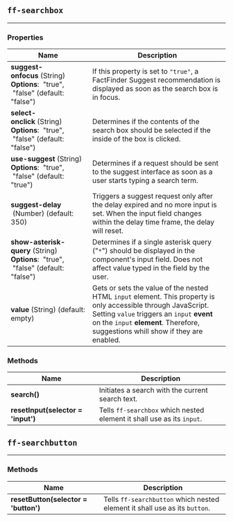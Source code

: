## `ff-searchbox`
___
### Properties
| Name | Description |
|------|-------------|
| **suggest-onfocus**&nbsp;(String) **Options**: &nbsp;"true", &nbsp;"false" (default: "false") | If this property is set to `"true"`, a FactFinder Suggest recommendation is displayed as soon as the search box is in focus. |
| **select-onclick**&nbsp;(String) **Options**: &nbsp;"true", &nbsp;"false" (default: "false") | Determines if the contents of the search box should be selected if the inside of the box is clicked. |
| **use-suggest**&nbsp;(String) **Options**: &nbsp;"true", &nbsp;"false" (default: "true") | Determines if a request should be sent to the suggest interface as soon as a user starts typing a search term. |
| **suggest-delay** &nbsp;(Number) (default: 350) | Triggers a suggest request only after the delay expired and no more input is set. When the input field changes within the delay time frame, the delay will reset. |
| **show-asterisk-query**&nbsp;(String) **Options**: &nbsp;"true", &nbsp;"false" (default: "false") | Determines if a single asterisk query ("`*`") should be displayed in the component's input field. Does not affect value typed in the field by the user. |
| **value**&nbsp;(String) (default: empty) | Gets or sets the value of the nested HTML `input` element. This property is only accessible through JavaScript. Setting `value` triggers an `input` **event** on the `input` **element**. Therefore, suggestions whill show if they are enabled. |


### Methods
| Name | Description |
| ---- |-------------|
| **search()** | Initiates a search with the current search text. |
| **resetInput(selector = 'input')** | Tells `ff-searchbox` which nested element it shall use as its `input`. |

## `ff-searchbutton`
___
### Methods
| Name | Description |
| ---- |-------------|
| **resetButton(selector = 'button')** | Tells `ff-searchbutton` which nested element it shall use as its `button`. |
